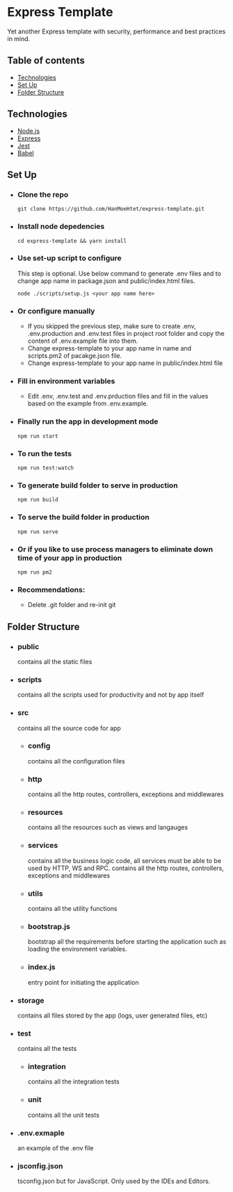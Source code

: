 # Express Template

Yet another Express template with security, performance and best practices in mind.

## Table of contents

- [Technologies](#technologies)
- [Set Up](#set-up)
- [Folder Structure](#folder-structure)

## Technologies

- [Node.js](https://nodejs.org)
- [Express](https://expressjs.com)
- [Jest](https://jestjs.io)
- [Babel](https://babeljs.io)

## Set Up

- ### Clone the repo
      git clone https://github.com/HanMoeHtet/express-template.git
- ### Install node depedencies
      cd express-template && yarn install
- ### Use set-up script to configure

  This step is optional. Use below command to generate .env files and to change app name in package.json and public/index.html files.

      node ./scripts/setup.js <your app name here>

- ### Or configure manually
  - If you skipped the previous step, make sure to create .env, .env.production and .env.test files in project root folder and copy the content of .env.example file into them.
  - Change express-template to your app name in name and scripts.pm2 of pacakge.json file.
  - Change express-template to your app name in public/index.html file
- ### Fill in environment variables
  - Edit .env, .env.test and .env.prduction files and fill in the values based on the example from .env.example.
- ### Finally run the app in development mode
      npm run start
- ### To run the tests
      npm run test:watch
- ### To generate build folder to serve in production
      npm run build
- ### To serve the build folder in production
      npm run serve
- ### Or if you like to use process managers to eliminate down time of your app in production
      npm run pm2
- ### Recommendations:
  - Delete .git folder and re-init git

## Folder Structure

- ### public
  contains all the static files
- ### scripts
  contains all the scripts used for productivity and not by app itself
- ### src
  contains all the source code for app
  - ### config
    contains all the configuration files
  - ### http
    contains all the http routes, controllers, exceptions and middlewares
  - ### resources
    contains all the resources such as views and langauges
  - ### services
    contains all the business logic code, all services must be able to be used by HTTP, WS and RPC.
    contains all the http routes, controllers, exceptions and middlewares
  - ### utils
    contains all the utility functions
  - ### bootstrap.js
    bootstrap all the requirements before starting the application such as loading the environment variables.
  - ### index.js
    entry point for initiating the application
- ### storage
  contains all files stored by the app (logs, user generated files, etc)
- ### test
  contains all the tests
  - ### integration
    contains all the integration tests
  - ### unit
    contains all the unit tests
- ### .env.exmaple
  an example of the .env file
- ### jsconfig.json
  tsconfig.json but for JavaScript. Only used by the IDEs and Editors.
